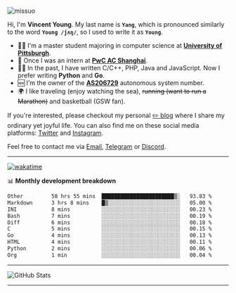 <p align="left"> <img src="https://komarev.com/ghpvc/?username=missuo&label=Profile%20views&color=0e75b6&style=flat" alt="missuo" /> </p>


Hi, I'm **Vincent Young**. My last name is **`Yang`**, which is pronounced similarly to the word **`Young /jʌŋ/`**, so I used to write it as **`Young`**. 

-  👨‍🎓 I'm a master student majoring in computer science at [**University of Pittsburgh**](https://www.pitt.edu).
-  💼 Once I was an intern at **[PwC AC Shanghai](https://www.linkedin.com/company/pwc-ac-shanghai/)**.
-  👨‍💻 In the past, I have written C/C++, PHP, Java and JavaScript. Now I prefer writing **Python** and **Go**.
-  🆕 I'm the owner of the **[AS206729](https://bgp.tools/AS206729)** autonomous system number.
-  🌍 I like traveling (enjoy watching the sea), ~~running (want to run a Marathon)~~ and basketball (GSW fan).

If you're interested, please checkout my personal [✏️ blog](https://missuo.me/) where I share my ordinary yet joyful life. You can also find me on these social media platforms: [Twitter](https://twitter.com/m1ssuo) and [Instagram](https://www.instagram.com/m1ssuo).

Feel free to contact me via <a href="mailto:i@yyt.moe">Email</a>, [Telegram](https://t.me/missuo) or [Discord](https://discordapp.com/users/missuo#7448).

-------

[![wakatime](https://wakatime.com/badge/user/c13cd961-40ca-417a-afb6-1f9ea8ac295c.svg)](https://wakatime.com/@missuo)

📊 **Monthly development breakdown**
<!--START_SECTION:waka-->

```txt
Other         58 hrs 55 mins  ███████████████████████▒░   93.83 %
Markdown      3 hrs 8 mins    █▒░░░░░░░░░░░░░░░░░░░░░░░   05.00 %
INI           8 mins          ░░░░░░░░░░░░░░░░░░░░░░░░░   00.23 %
Bash          7 mins          ░░░░░░░░░░░░░░░░░░░░░░░░░   00.19 %
Diff          6 mins          ░░░░░░░░░░░░░░░░░░░░░░░░░   00.18 %
C             5 mins          ░░░░░░░░░░░░░░░░░░░░░░░░░   00.15 %
Go            4 mins          ░░░░░░░░░░░░░░░░░░░░░░░░░   00.13 %
HTML          4 mins          ░░░░░░░░░░░░░░░░░░░░░░░░░   00.11 %
Python        2 mins          ░░░░░░░░░░░░░░░░░░░░░░░░░   00.06 %
Org           1 min           ░░░░░░░░░░░░░░░░░░░░░░░░░   00.04 %
```

<!--END_SECTION:waka-->

-------

![GitHub Stats](https://github-readme-stats-opal-alpha-76.vercel.app/api?username=missuo&show_icons=true&theme=transparent)

-------

